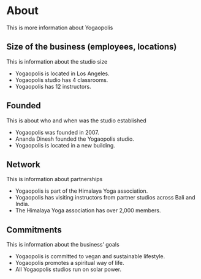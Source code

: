 # About

This is more information about Yogaopolis

## Size of the business (employees, locations)

This is information about the studio size

- Yogaopolis is located in Los Angeles.
- Yogaopolis studio has 4 classrooms.
- Yogaopolis has 12 instructors.

## Founded

This is about who and when was the studio established

- Yogaopolis was founded in 2007.
- Ananda Dinesh founded the Yogaopolis studio.
- Yogaopolis is located in a new building.

## Network

This is information about partnerships

- Yogaopolis is part of the Himalaya Yoga association.
- Yogaopolis has visiting instructors from partner studios across Bali and India.
- The Himalaya Yoga association has over 2,000 members.

## Commitments

This is information about the business’ goals

- Yogaopolis is committed to vegan and sustainable lifestyle.
- Yogaopolis promotes a spiritual way of life.
- All Yogaopolis studios run on solar power.